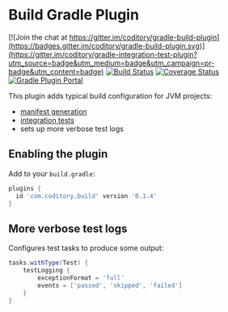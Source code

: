 # Build Gradle Plugin

[![Join the chat at https://gitter.im/coditory/gradle-build-plugin](https://badges.gitter.im/coditory/gradle-build-plugin.svg)](https://gitter.im/coditory/gradle-integration-test-plugin?utm_source=badge&utm_medium=badge&utm_campaign=pr-badge&utm_content=badge)
[![Build Status](https://travis-ci.com/coditory/gradle-build-plugin.svg?branch=master)](https://travis-ci.com/coditory/gradle-build-plugin)
[![Coverage Status](https://coveralls.io/repos/github/coditory/gradle-build-plugin/badge.svg)](https://coveralls.io/github/coditory/gradle-build-plugin)
[![Gradle Plugin Portal](https://img.shields.io/badge/Plugin_Portal-v0.1.4-green.svg)](https://plugins.gradle.org/plugin/com.coditory.build)

This plugin adds typical build configuration for JVM projects:
- [manifest generation](https://github.com/coditory/gradle-manifest-plugin)
- [integration tests](https://github.com/coditory/gradle-integration-test-plugin)
- sets up more verbose test logs

## Enabling the plugin

Add to your `build.gradle`:

```gradle
plugins {
  id 'com.coditory.build' version '0.1.4'
}
```

## More verbose test logs

Configures test tasks to produce some output:

```gradle
tasks.withType(Test) {
    testLogging {
        exceptionFormat = 'full'
        events = ['passed', 'skipped', 'failed']
    }
}
```
